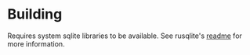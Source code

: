 # Building

Requires system sqlite libraries to be available. See rusqlite's [readme](https://github.com/rusqlite/rusqlite#notes-on-building-rusqlite-and-libsqlite3-sys) for more information.

